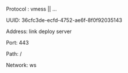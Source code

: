 Protocol : vmess || ...

UUID: 36cfc3de-ecfd-4752-ae6f-8f0f92035143

Address: link deploy server

Port: 443

Path: /

Network: ws




